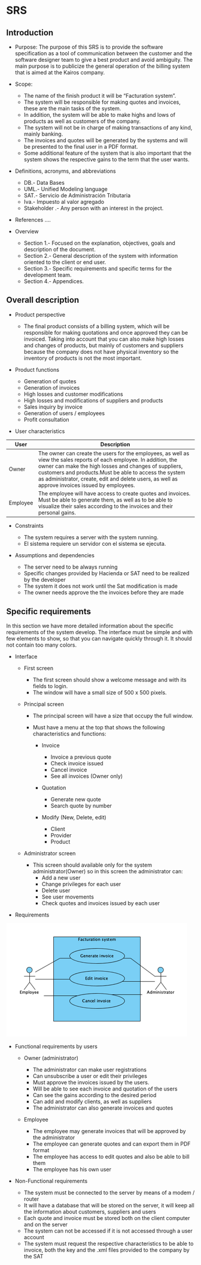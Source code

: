 # SRS 


## Introduction 
* Purpose: The purpose of this SRS is to provide the software specification as a tool of communication between the customer and the software designer team to give a best product and avoid ambiguity.
The main purpose is to publicize the general operation of the billing system that is aimed at the Kairos company.

* Scope: 
   * The name of the finish product it will be “Facturation system”. 
   * The system will be responsible for making quotes and invoices, these are the main tasks of the system.
   * In addition, the system will be able to make highs and lows of products as well as customers of the company.
   * The system will not be in charge of making transactions of any kind, mainly banking.
   * The invoices and quotes will be generated by the systems and will be presented to the final user in a PDF format.
   * Some additional feature of the system that is also important that the system shows the respective gains to the term that the user wants.

* Definitions, acronyms, and abbreviations

  * DB.- Data Bases
  * UML.- Unified Modeling language 
  * SAT.- Servicio de Administración Tributaria 
  * Iva.- Impuesto al valor agregado
  * Stakeholder .- Any person with an interest in the project.
* References
....

* Overview 
  * Section 1.- Focused on the explanation, objectives, goals and description of the document.
  * Section 2.- General description of the system with information oriented to the client or end user.
  * Section 3.- Specific requirements and specific terms for the development team.
  * Section 4.- Appendices.

## Overall description

* Product perspective 
  * The final product consists of a billing system, which will be responsible for making quotations and once approved they can be invoiced. Taking into account that you can also make high losses and changes of products, but mainly of customers and suppliers because the company does not have physical inventory so the inventory of products is not the most important.

* Product functions 
  * Generation of quotes
  * Generation of invoices
  * High losses and customer modifications
  * High losses and modifications of suppliers and products
  * Sales inquiry by invoice
  * Generation of users / employees
  * Profit consultation

* User characteristics 

User  | Description
----- | -------------
Owner | The owner can create the users for the employees, as well as view the sales reports of each employee. In addition, the owner can make the high losses and changes of suppliers, customers and products.Must be able to access the system as administrator, create, edit and delete users, as well as approve invoices issued by employees.
Employee | The employee will have access to create quotes and invoices. Must be able to generate them, as well as to be able to visualize their sales according to the invoices and their personal gains.


* Constraints 
  * The system requires a server with the system running.
  * El sistema requiere un servidor con el sistema se ejecuta.
  
* Assumptions and dependencies
  * The server need to be always running
  * Specific changes provided by Hacienda or SAT need to be realized by the developer
  * The system it does not work until the Sat modification is made
  * The owner needs approve the the invoices before they are made


## Specific requirements 
In this section we have more detailed information about the specific requirements of the system
develop.
The interface must be simple and with few elements to show, so that you can navigate quickly through it.
It should not contain too many colors.


* Interface

  * First screen
    * The first screen should show a welcome message and with its fields to login.
    * The window will have a small size of 500 x 500 pixels.

  * Principal screen 
    * The principal screen will have a size that occupy the full window.
    * Must have a menu at the top that shows the following characteristics and functions: 
   
      * Invoice
        * Invoice a previous quote
        * Check invoice issued
        * Cancel invoice
        * See all invoices (Owner only)
    
      * Quotation
        * Generate new quote
        * Search quote by number
      
      * Modify (New, Delete, edit)
        * Client
        * Provider
        * Product

  * Administrator screen
    * This screen should available only for the system administrator(Owner) so in this screen the administrator can: 
      * Add a new user
      * Change privileges for each user
      * Delete user
      * See user movements
      * Check quotes and invoices issued by each user
      
* Requirements

![GitHub Logo](/Invoice.png)

  * Functional requirements by users
    * Owner (administrator)
      * The administrator can make user registrations
      * Can unsubscribe a user or edit their privileges
      * Must approve the invoices issued by the users.
      * Will be able to see each invoice and quotation of the users
      * Can see the gains according to the desired period
      * Can add and modify clients, as well as suppliers
      * The administrator can also generate invoices and quotes
      
    * Employee  
      * The employee may generate invoices that will be approved by the administrator
      * The employee can generate quotes and can export them in PDF format
      * The employee has access to edit quotes and also be able to bill them
      * The employee has his own user

  * Non-Functional requirements  
    * The system must be connected to the server by means of a modem / router
    * It will have a database that will be stored on the server, it will keep all the information about customers, suppliers and users
    * Each quote and invoice must be stored both on the client computer and on the server
    * The system can not be accessed if it is not accessed through a user account
    * The system must request the respective characteristics to be able to invoice, both the key and the .xml files provided to the company by the SAT









